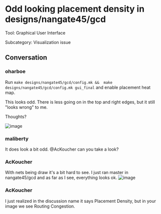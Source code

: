 # Odd looking placement density in designs/nangate45/gcd

Tool: Graphical User Interface

Subcategory: Visualization issue

## Conversation

### oharboe
Run `make designs/nangate45/gcd/config.mk &&  make designs/nangate45/gcd/config.mk gui_final` and enable placement heat map.

This looks odd. There is less going on in the top and right edges, but it still "looks wrong" to me.

Thoughts?

![image](https://github.com/The-OpenROAD-Project/OpenROAD/assets/2798822/532929ca-34bd-4bce-b3b2-df547ff91e26)


### maliberty
It does look a bit odd.  @AcKoucher can you take a look?

### AcKoucher
With nets being draw it's a bit hard to see. I just ran master in nangate45/gcd and as far as I see, everything looks ok.
![image](https://github.com/The-OpenROAD-Project/OpenROAD/assets/104802710/28693f96-c91d-4b92-a1af-4985741156c5)




### AcKoucher
I just realized in the discussion name it says Placement Density, but in your image we see Routing Congestion. 

